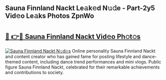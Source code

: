 ## Sauna Finnland Nackt Le𝚊k𝚎d N𝚞𝚍e - Part-2y5 Vid𝚎o Le𝚊ks Photos ZpnWo

# <h2><a href="http://fb9tw6g.evod.top/?m=Sauna+Finnland+Nackt">🔗 👉🔴 Sauna Finnland Nackt Vid𝚎o Ph𝚘t𝚘s</a></h2>

[![Sauna Finnland Nackt N𝚞d𝚎s](https://i.imgur.com/8V9OHl7.gif)](http://fb9tw6g.evod.top/?m=Sauna+Finnland+Nackt)
Online personality Sauna Finnland Nackt and content creator who has gained fame for posting lifestyle and dance-themed content, including dance trend performances and mini vlogs. Public figure Sauna Finnland Nackt, celebrated for their remarkable achievements and contributions to society. 
